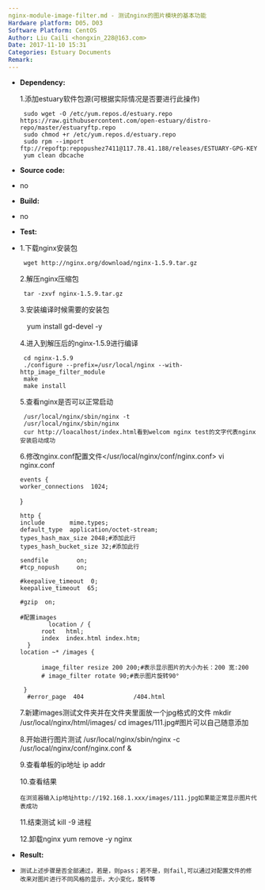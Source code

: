 ```yaml
---
nginx-module-image-filter.md - 测试nginx的图片模块的基本功能
Hardware platform: D05，D03
Software Platform: CentOS
Author: Liu Caili <hongxin_228@163.com>
Date: 2017-11-10 15:31
Categories: Estuary Documents
Remark:
---
```

- **Dependency:**

    1.添加estuary软件包源(可根据实际情况是否要进行此操作)

       sudo wget -O /etc/yum.repos.d/estuary.repo https://raw.githubusercontent.com/open-estuary/distro-repo/master/estuaryftp.repo
       sudo chmod +r /etc/yum.repos.d/estuary.repo
       sudo rpm --import ftp://repoftp:repopushez7411@117.78.41.188/releases/ESTUARY-GPG-KEY
       yum clean dbcache

- **Source code:**
-
    no

- **Build:**
-
    no

- **Test:**
-
    1.下载nginx安装包

       wget http://nginx.org/download/nginx-1.5.9.tar.gz

    2.解压nginx压缩包

       tar -zxvf nginx-1.5.9.tar.gz

    3.安装编译时候需要的安装包

     　yum install gd-devel -y

    4.进入到解压后的nginx-1.5.9进行编译

       cd nginx-1.5.9
       ./configure --prefix=/usr/local/nginx --with-http_image_filter_module
       make
       make install

    5.查看nginx是否可以正常启动

       /usr/local/nginx/sbin/nginx -t
       /usr/local/nginx/sbin/nginx
       cur http://loacalhost/index.html看到welcom nginx test的文字代表nginx安装启动成功

    6.修改nginx.conf配置文件</usr/local/nginx/conf/nginx.conf>
      vi nginx.conf

      events {
      worker_connections  1024;
    }


      http {
      include       mime.types;
      default_type  application/octet-stream;
      types_hash_max_size 2048;#添加此行
      types_hash_bucket_size 32;#添加此行

      sendfile        on;
      #tcp_nopush     on;

      #keepalive_timeout  0;
      keepalive_timeout  65;

      #gzip  on;

      #配置images
              location / {
            root   html;
            index  index.html index.htm;
        }
      location ~* /images {

            image_filter resize 200 200;#表示显示图片的大小为长：200 宽:200
            # image_filter rotate 90;#表示图片旋转90°

       }
        #error_page  404              /404.html

    7.新建images测试文件夹并在文件夹里面放一个jpg格式的文件
       mkdir /usr/local/nginx/html/images/
       cd images/111.jpg#图片可以自己随意添加

    8.开始进行图片测试
       /usr/local/nginx/sbin/nginx -c /usr/local/nginx/conf/nginx.conf &

    9.查看单板的ip地址
       ip addr

    10.查看结果

      在浏览器输入ip地址http://192.168.1.xxx/images/111.jpg如果能正常显示图片代表成功

    11.结束测试
       kill -9 进程

    12.卸载nginx
       yum remove -y nginx


- **Result:**
-
      测试上述步骤是否全部通过，若是，则pass；若不是，则fail,可以通过对配置文件的修改来对图片进行不同风格的显示，大小变化，旋转等
